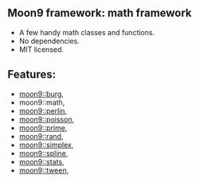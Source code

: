 ## Moon9 framework: math framework
- A few handy math classes and functions.
- No dependencies.
- MIT licensed.

## Features:
- [moon9::burg](https://github.com/r-lyeh/moon9/tree/master/src/moon9/math/burg),
- moon9::math,
- [moon9::perlin](https://github.com/r-lyeh/moon9/tree/master/src/moon9/math/perlin),
- [moon9::poisson](https://github.com/r-lyeh/moon9/tree/master/src/moon9/math/poisson),
- [moon9::prime](https://github.com/r-lyeh/moon9/tree/master/src/moon9/math/prime),
- [moon9::rand](https://github.com/r-lyeh/moon9/tree/master/src/moon9/math/rand),
- [moon9::simplex](https://github.com/r-lyeh/moon9/tree/master/src/moon9/math/simplex),
- [moon9::spline](https://github.com/r-lyeh/moon9/tree/master/src/moon9/math/spline),
- [moon9::stats](https://github.com/r-lyeh/moon9/tree/master/src/moon9/math/stats),
- [moon9::tween](https://github.com/r-lyeh/moon9/tree/master/src/moon9/math/tween),
